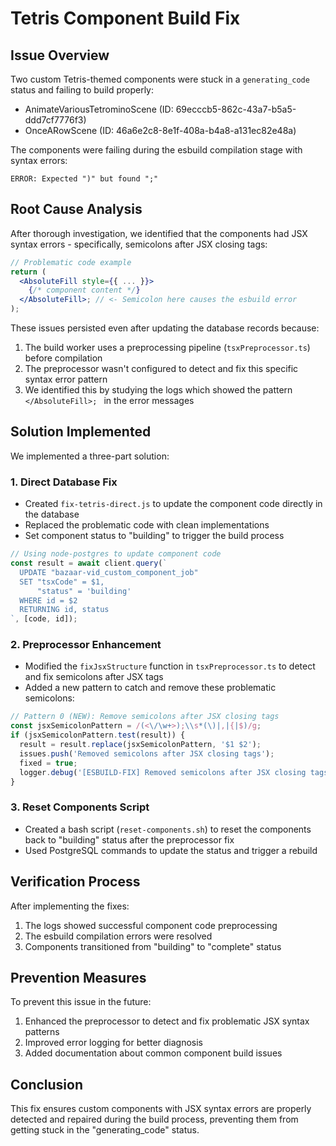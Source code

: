 # Tetris Component Build Fix

## Issue Overview

Two custom Tetris-themed components were stuck in a `generating_code` status and failing to build properly:
- AnimateVariousTetrominoScene (ID: 69ecccb5-862c-43a7-b5a5-ddd7cf7776f3)
- OnceARowScene (ID: 46a6e2c8-8e1f-408a-b4a8-a131ec82e48a)

The components were failing during the esbuild compilation stage with syntax errors:
```
ERROR: Expected ")" but found ";"
```

## Root Cause Analysis

After thorough investigation, we identified that the components had JSX syntax errors - specifically, semicolons after JSX closing tags:

```jsx
// Problematic code example
return (
  <AbsoluteFill style={{ ... }}>
    {/* component content */}
  </AbsoluteFill>; // <- Semicolon here causes the esbuild error
);
```

These issues persisted even after updating the database records because:

1. The build worker uses a preprocessing pipeline (`tsxPreprocessor.ts`) before compilation
2. The preprocessor wasn't configured to detect and fix this specific syntax error pattern
3. We identified this by studying the logs which showed the pattern `</AbsoluteFill>; ` in the error messages

## Solution Implemented

We implemented a three-part solution:

### 1. Direct Database Fix

- Created `fix-tetris-direct.js` to update the component code directly in the database
- Replaced the problematic code with clean implementations
- Set component status to "building" to trigger the build process

```javascript
// Using node-postgres to update component code
const result = await client.query(`
  UPDATE "bazaar-vid_custom_component_job"
  SET "tsxCode" = $1,
      "status" = 'building'
  WHERE id = $2
  RETURNING id, status
`, [code, id]);
```

### 2. Preprocessor Enhancement

- Modified the `fixJsxStructure` function in `tsxPreprocessor.ts` to detect and fix semicolons after JSX tags
- Added a new pattern to catch and remove these problematic semicolons:

```typescript
// Pattern 0 (NEW): Remove semicolons after JSX closing tags
const jsxSemicolonPattern = /(<\/\w+>);\\s*(\)|,|{|$)/g;
if (jsxSemicolonPattern.test(result)) {
  result = result.replace(jsxSemicolonPattern, '$1 $2');
  issues.push('Removed semicolons after JSX closing tags');
  fixed = true;
  logger.debug('[ESBUILD-FIX] Removed semicolons after JSX closing tags');
}
```

### 3. Reset Components Script

- Created a bash script (`reset-components.sh`) to reset the components back to "building" status after the preprocessor fix
- Used PostgreSQL commands to update the status and trigger a rebuild

## Verification Process

After implementing the fixes:
1. The logs showed successful component code preprocessing
2. The esbuild compilation errors were resolved
3. Components transitioned from "building" to "complete" status

## Prevention Measures

To prevent this issue in the future:

1. Enhanced the preprocessor to detect and fix problematic JSX syntax patterns
2. Improved error logging for better diagnosis
3. Added documentation about common component build issues

## Conclusion

This fix ensures custom components with JSX syntax errors are properly detected and repaired during the build process, preventing them from getting stuck in the "generating_code" status.
